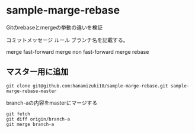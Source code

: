 # sample-marge-rebase
Gitのrebaseとmergeの挙動の違いを検証

コミットメッセージ ルール
ブランチ名を記載する。

merge
fast-forward merge
non fast-forward merge
rebase

## マスター用に追加
```
git clone git@github.com:hanamizuki10/sample-marge-rebase.git sample-marge-rebase-master
```

branch-aの内容をmasterにマージする
```
git fetch
git diff origin/branch-a
git merge branch-a
```
